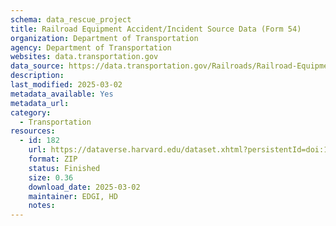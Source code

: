 ```yaml
---
schema: data_rescue_project 
title: Railroad Equipment Accident/Incident Source Data (Form 54)
organization: Department of Transportation
agency: Department of Transportation
websites: data.transportation.gov
data_source: https://data.transportation.gov/Railroads/Railroad-Equipment-Accident-Incident-Source-Data-F/aqxq-n5hy/about_data
description: 
last_modified: 2025-03-02
metadata_available: Yes
metadata_url: 
category:
  - Transportation
resources:
  - id: 182
    url: https://dataverse.harvard.edu/dataset.xhtml?persistentId=doi:10.7910/DVN/YWMGND&version=DRAFT
    format: ZIP
    status: Finished
    size: 0.36
    download_date: 2025-03-02
    maintainer: EDGI, HD
    notes: 
---
```

